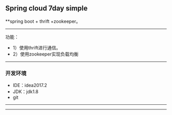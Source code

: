 ## Spring cloud 7day simple

**spring boot + thrift +zookeeper。

-------------------
功能：
* 1）使用thrift进行通信。
* 2）使用zookeeper实现负载均衡

-------------------
### 开发环境
* IDE：idea2017.2
* JDK：jdk1.8
* git

-------------------
-------------------


